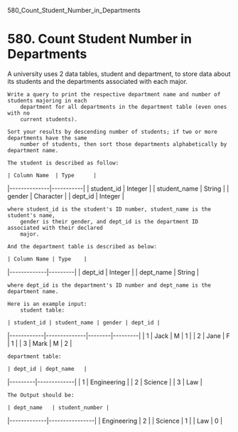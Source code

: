 580_Count_Student_Number_in_Departments
# 580. Count Student Number in Departments

A university uses 2 data tables, student and department, to store
        data about its students and the departments associated with each major.

    Write a query to print the respective department name and number of students majoring in each
        department for all departments in the department table (even ones with no
        current students).

    Sort your results by descending number of students; if two or more departments have the same
        number of students, then sort those departments alphabetically by department name.

    The student is described as follow:

    | Column Name  | Type      |
|--------------|-----------|
| student_id   | Integer   |
| student_name | String    |
| gender       | Character |
| dept_id      | Integer   |

    where student_id is the student's ID number, student_name is the student's name,
        gender is their gender, and dept_id is the department ID associated with their declared
        major.

    And the department table is described as below:

    | Column Name | Type    |
|-------------|---------|
| dept_id     | Integer |
| dept_name   | String  |

    where dept_id is the department's ID number and dept_name is the department name.

    Here is an example input:
        student table:

    | student_id | student_name | gender | dept_id |
|------------|--------------|--------|---------|
| 1          | Jack         | M      | 1       |
| 2          | Jane         | F      | 1       |
| 3          | Mark         | M      | 2       |

    department table:

    | dept_id | dept_name   |
|---------|-------------|
| 1       | Engineering |
| 2       | Science     |
| 3       | Law         |

    The Output should be:

    | dept_name   | student_number |
|-------------|----------------|
| Engineering | 2              |
| Science     | 1              |
| Law         | 0              |
